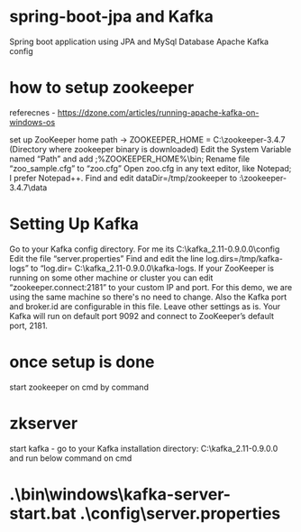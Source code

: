 # spring-boot-jpa and Kafka 
Spring boot application using JPA and MySql Database
Apache Kafka config

# how to setup zookeeper
referecnes -  https://dzone.com/articles/running-apache-kafka-on-windows-os 

set up ZooKeeper home path ->  ZOOKEEPER_HOME = C:\zookeeper-3.4.7 (Directory where zookeeper binary is downloaded)
Edit the System Variable named “Path” and add ;%ZOOKEEPER_HOME%\bin; 
Rename file “zoo_sample.cfg” to “zoo.cfg”
Open zoo.cfg in any text editor, like Notepad; I prefer Notepad++.
Find and edit dataDir=/tmp/zookeeper to :\zookeeper-3.4.7\data  

# Setting Up Kafka
Go to your Kafka config directory. For me its C:\kafka_2.11-0.9.0.0\config
Edit the file “server.properties”
Find and edit the line log.dirs=/tmp/kafka-logs” to “log.dir= C:\kafka_2.11-0.9.0.0\kafka-logs.
If your ZooKeeper is running on some other machine or cluster you can edit “zookeeper.connect:2181” to your custom IP and port. For this demo, we are using the same machine so there's no need to change. Also the Kafka port and broker.id are configurable in this file. Leave other settings as is.
Your Kafka will run on default port 9092 and connect to ZooKeeper’s default port, 2181.

#  once setup is done 
start zookeeper on cmd by command 
# zkserver

start kafka - go to your Kafka installation directory: C:\kafka_2.11-0.9.0.0 and run below command on cmd
# .\bin\windows\kafka-server-start.bat .\config\server.properties
